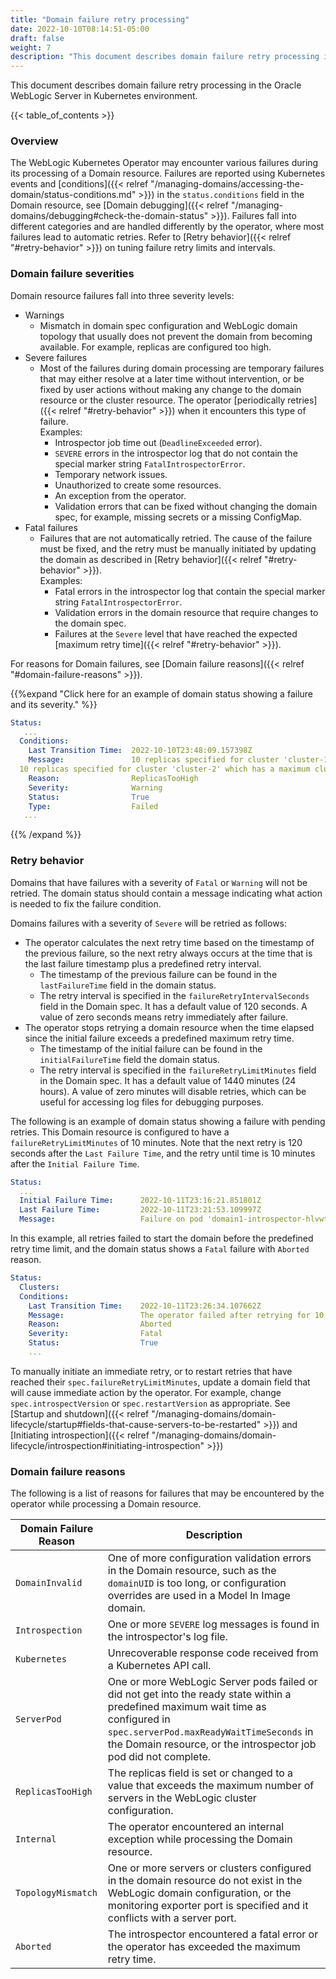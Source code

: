 ```yaml
---
title: "Domain failure retry processing"
date: 2022-10-10T08:14:51-05:00
draft: false
weight: 7
description: "This document describes domain failure retry processing in the Oracle WebLogic Server in Kubernetes environment."
---
```


This document describes domain failure retry processing in the Oracle WebLogic Server in Kubernetes environment.

{{< table_of_contents >}}

### Overview

The WebLogic Kubernetes Operator may encounter various failures during its processing of a Domain resource.
Failures are reported using Kubernetes events and [conditions]({{< relref "/managing-domains/accessing-the-domain/status-conditions.md" >}})
in the `status.conditions` field in the Domain resource,
see [Domain debugging]({{< relref "/managing-domains/debugging#check-the-domain-status" >}}).
Failures fall into different categories and are handled differently by the operator, where most failures lead to automatic retries.
Refer to [Retry behavior]({{< relref "#retry-behavior" >}}) on tuning failure retry limits and intervals.

### Domain failure severities

Domain resource failures fall into three severity levels:

- Warnings
    - Mismatch in domain spec configuration and WebLogic domain topology that usually does not prevent the domain from becoming available.
      For example, replicas are configured too high.
- Severe failures
   - Most of the failures during domain processing are temporary failures that may either resolve at a later
     time without intervention, or be fixed by user actions without making any change to the domain resource
     or the cluster resource. The operator [periodically retries]({{< relref "#retry-behavior" >}})
     when it encounters this type of failure. \
     Examples:
     - Introspector job time out (`DeadlineExceeded` error).
     - `SEVERE` errors in the introspector log that do not contain the special marker string `FatalIntrospectorError`.
     - Temporary network issues.
     - Unauthorized to create some resources.
     - An exception from the operator.
     - Validation errors that can be fixed without changing the domain spec, for example, missing secrets or a missing ConfigMap.
- Fatal failures
    - Failures that are not automatically retried. The cause of the failure must be fixed, and the retry
      must be manually initiated by updating the domain as described in [Retry behavior]({{< relref "#retry-behavior" >}}). \
      Examples:
        - Fatal errors in the introspector log that contain the special marker string `FatalIntrospectorError`.
        - Validation errors in the domain resource that require changes to the domain spec.
        - Failures at the `Severe` level that have reached the expected [maximum retry time]({{< relref "#retry-behavior" >}}).

For reasons for Domain failures, see [Domain failure reasons]({{< relref "#domain-failure-reasons" >}}).

{{%expand "Click here for an example of domain status showing a failure and its severity." %}}
```yaml
Status:
   ...
  Conditions:
    Last Transition Time:  2022-10-10T23:48:09.157398Z
    Message:               10 replicas specified for cluster 'cluster-1' which has a maximum cluster size of 5
  10 replicas specified for cluster 'cluster-2' which has a maximum cluster size of 2
    Reason:                ReplicasTooHigh
    Severity:              Warning
    Status:                True
    Type:                  Failed
   ...
```
{{% /expand %}}

### Retry behavior

Domains that have failures with a severity of `Fatal` or `Warning` will not be retried. The domain status should contain a message indicating what action is needed to fix the failure condition.

Domains failures with a severity of `Severe` will be retried as follows:
- The operator calculates the next retry time based on the timestamp of the previous failure, so the next retry always occurs at the time that is the last failure timestamp plus a predefined retry interval.
  - The timestamp of the previous failure can be found in the `lastFailureTime` field in the domain status.
  - The retry interval is specified in the `failureRetryIntervalSeconds` field in the Domain spec. It has a default
    value of 120 seconds. A value of zero seconds means retry immediately after failure.
- The operator stops retrying a domain resource when the time elapsed since the initial failure exceeds a predefined maximum retry time.
    - The timestamp of the initial failure can be found in the `initialFailureTime` field the domain status.
    - The retry interval is specified in the `failureRetryLimitMinutes` field in the Domain spec. It has a default value of 1440 minutes (24 hours).
      A value of zero minutes will disable retries, which can be useful for accessing log files for debugging purposes.

The following is an example of domain status showing a failure with pending retries. This Domain resource is configured to have a
`failureRetryLimitMinutes` of 10 minutes. Note that the next retry is 120 seconds after the `Last Failure Time`,
and the retry until time is 10 minutes after the `Initial Failure Time`.
```yaml
Status:
  ...
  Initial Failure Time:      2022-10-11T23:16:21.851801Z
  Last Failure Time:         2022-10-11T23:21:53.109997Z
  Message:                   Failure on pod 'domain1-introspector-hlvwt' in namespace 'default': Back-off pulling image "oracle/weblogic:12214". Will retry next at 2022-10-11T23:23:53.109997240Z and approximately every 120 seconds afterward until 2022-10-11T23:26:21.851801Z if the failure is not resolved.
```

In this example, all retries failed to start the domain before the predefined retry time limit, and the domain status shows a `Fatal` failure with `Aborted` reason.
```yaml
Status:
  Clusters:
  Conditions:
    Last Transition Time:    2022-10-11T23:26:34.107662Z
    Message:                 The operator failed after retrying for 10 minutes. This time limit may be specified in spec.failureRetryLimitMinutes. Please resolve the error and then update domain.spec.introspectVersion to force another retry.
    Reason:                  Aborted
    Severity:                Fatal
    Status:                  True
    ...
```

To manually initiate an immediate retry, or to restart retries that have reached their
`spec.failureRetryLimitMinutes`, update a domain field that will cause immediate action by the operator.
For example, change `spec.introspectVersion` or `spec.restartVersion` as appropriate.
See [Startup and shutdown]({{< relref "/managing-domains/domain-lifecycle/startup#fields-that-cause-servers-to-be-restarted" >}})
and [Initiating introspection]({{< relref "/managing-domains/domain-lifecycle/introspection#initiating-introspection" >}})

### Domain failure reasons

The following is a list of reasons for failures that may be encountered by the operator while processing a Domain resource.

| Domain Failure Reason | Description                                                                                                                                                                                                                                       |
|-----------------------|---------------------------------------------------------------------------------------------------------------------------------------------------------------------------------------------------------------------------------------------------|
| `DomainInvalid`       | One of more configuration validation errors in the Domain resource, such as the `domainUID` is too long, or configuration overrides are used in a Model In Image domain.                                                                          |
| `Introspection`       | One or more `SEVERE` log messages is found in the introspector's log file.                                                                                                                                                                        |
| `Kubernetes`          | Unrecoverable response code received from a Kubernetes API call.                                                                                                                                                                                  |
| `ServerPod`           | One or more WebLogic Server pods failed or did not get into the ready state within a predefined maximum wait time as configured in `spec.serverPod.maxReadyWaitTimeSeconds` in the Domain resource, or the introspector job pod did not complete. |
| `ReplicasTooHigh`     | The replicas field is set or changed to a value that exceeds the maximum number of servers in the WebLogic cluster configuration.                                                                                                                 |
| `Internal`            | The operator encountered an internal exception while processing the Domain resource.                                                                                                                                                              |
| `TopologyMismatch`    | One or more servers or clusters configured in the domain resource do not exist in the WebLogic domain configuration, or the monitoring exporter port is specified and it conflicts with a server port.                                                |
| `Aborted`             | The introspector encountered a fatal error or the operator has exceeded the maximum retry time.                                                                                                                                                  |
